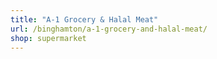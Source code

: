```yaml
---
title: "A-1 Grocery & Halal Meat"
url: /binghamton/a-1-grocery-and-halal-meat/
shop: supermarket
---
```


